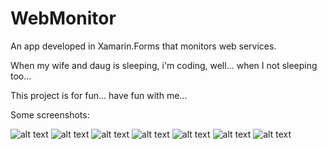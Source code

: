 # WebMonitor
An app developed in Xamarin.Forms that monitors web services.

When my wife and daug is sleeping, i'm coding, well... when I not sleeping too...

This project is for fun... have fun with me...

Some screenshots:

![alt text](https://github.com/gabrielts/WebMonitor/blob/master/Screenshots/Screenshot_1494902350.png)
![alt text](https://github.com/gabrielts/WebMonitor/blob/master/Screenshots/Screenshot_1494902357.png)
![alt text](https://github.com/gabrielts/WebMonitor/blob/master/Screenshots/Screenshot_1494902399.png)
![alt text](https://github.com/gabrielts/WebMonitor/blob/master/Screenshots/Screenshot_1494902402.png)
![alt text](https://github.com/gabrielts/WebMonitor/blob/master/Screenshots/Screenshot_1494902406.png)
![alt text](https://github.com/gabrielts/WebMonitor/blob/master/Screenshots/Screenshot_1494902416.png)
![alt text](https://github.com/gabrielts/WebMonitor/blob/master/Screenshots/Screenshot_1494902564.png)
